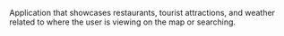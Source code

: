 Application that showcases restaurants, tourist attractions, and weather related to where the user is viewing on the map or searching.
